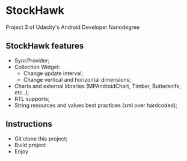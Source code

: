 # StockHawk
Project 3 of Udacity's Android Developer Nanodegree
## StockHawk features
* SyncProvider;
* Collection Widget:
  * Change update interval;
  * Change vertical and horizontal dimensions;
* Charts and external libraries (MPAndroidChart, Timber, Butterknife, etc..);
* RTL supports;
* String resources and values best practices (xml over hardcoded);

## Instructions
* Git clone this project;
* Build project
* Enjoy 
